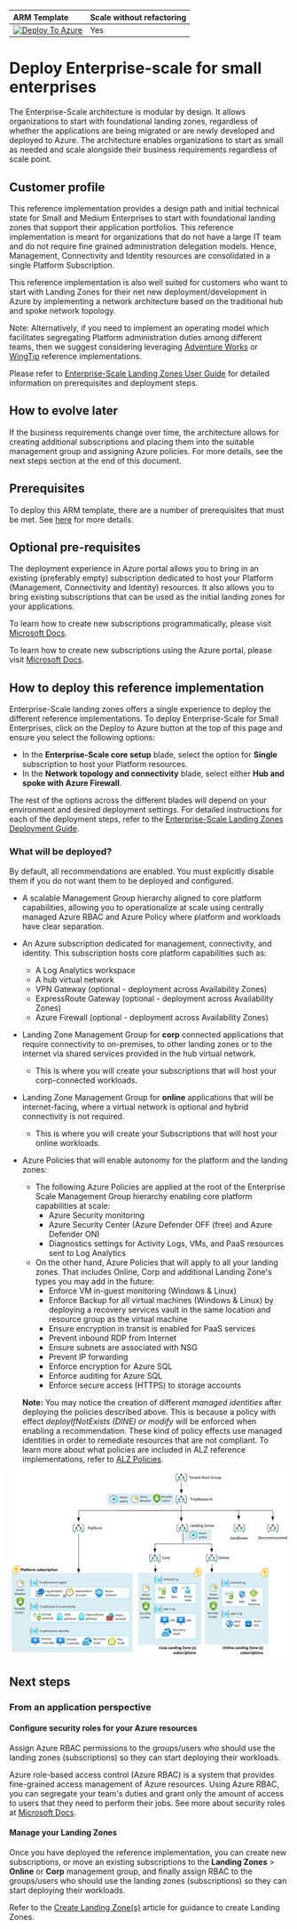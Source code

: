 | ARM Template | Scale without refactoring |
|:--------------|:--------------|
| [![Deploy To Azure](https://learn.microsoft.com/azure/templates/media/deploy-to-azure.svg)](https://portal.azure.com/#blade/Microsoft_Azure_CreateUIDef/CustomDeploymentBlade/uri/https%3A%2F%2Fraw.githubusercontent.com%2FAzure%2FEnterprise-Scale%2Fmain%2FeslzArm%2FeslzArm.json/uiFormDefinitionUri/https%3A%2F%2Fraw.githubusercontent.com%2FAzure%2FEnterprise-Scale%2Fmain%2FeslzArm%2Feslz-portal.json)  | Yes |

# Deploy Enterprise-scale for small enterprises

The Enterprise-Scale architecture is modular by design. It allows organizations to start with foundational landing zones, regardless of whether the applications are being migrated or are newly developed and deployed to Azure. The architecture enables organizations to start as small as needed and scale alongside their business requirements regardless of scale point.

## Customer profile

This reference implementation provides a design path and initial technical state for Small and Medium Enterprises to start with foundational landing zones that support their application portfolios. This reference implementation is meant for organizations that do not have a large IT team and do not require fine grained administration delegation models. Hence, Management, Connectivity and Identity resources are consolidated in a single Platform Subscription.

This reference implementation is also well suited for customers who want to start with Landing Zones for their net new deployment/development in Azure by implementing a network architecture based on the traditional hub and spoke network topology.

Note: Alternatively, if you need to implement an operating model which facilitates segregating Platform administration duties among different teams, then we suggest considering leveraging [Adventure Works](https://github.com/Azure/Enterprise-Scale/blob/main/docs/reference/adventureworks/README.md) or [WingTip](https://github.com/Azure/Enterprise-Scale/blob/main/docs/reference/wingtip/README.md) reference implementations.

Please refer to [Enterprise-Scale Landing Zones User Guide](https://github.com/Azure/Enterprise-Scale/wiki/Deploying-Enterprise-Scale) for detailed information on prerequisites and deployment steps.

## How to evolve later

If the business requirements change over time, the architecture allows for creating additional subscriptions and placing them into the suitable management group and assigning Azure policies. For more details, see the next steps section at the end of this document.

## Prerequisites

To deploy this ARM template, there are a number of prerequisites that must be met.
See [here](../../wiki/Deploying-ALZ-Pre-requisites.md) for more details.

## Optional pre-requisites

The deployment experience in Azure portal allows you to bring in an existing (preferably empty) subscription dedicated to host your Platform (Management, Connectivity and Identity) resources. It also allows you to bring existing subscriptions that can be used as the initial landing zones for your applications.

To learn how to create new subscriptions programmatically, please visit [Microsoft Docs](https://learn.microsoft.com/azure/cost-management-billing/manage/programmatically-create-subscription).

To learn how to create new subscriptions using the Azure portal, please visit [Microsoft Docs](https://azure.microsoft.com/blog/create-enterprise-subscription-experience-in-azure-portal-public-preview/).

## How to deploy this reference implementation

Enterprise-Scale landing zones offers a single experience to deploy the different reference implementations. To deploy Enterprise-Scale for Small Enterprises, click on the Deploy to Azure button at the top of this page and ensure you select the following options:

- In the **Enterprise-Scale core setup** blade, select the option for **Single** subscription to host your Platform resources.
- In the **Network topology and connectivity** blade, select either **Hub and spoke with Azure Firewall**.

The rest of the options across the different blades will depend on your environment and desired deployment settings. For detailed instructions for each of the deployment steps, refer to the [Enterprise-Scale Landing Zones Deployment Guide](https://github.com/Azure/Enterprise-Scale/wiki/Deploying-Enterprise-Scale-BasicSetup).

### What will be deployed?

By default, all recommendations are enabled. You must explicitly disable them if you do not want them to be deployed and configured.

- A scalable Management Group hierarchy aligned to core platform capabilities, allowing you to operationalize at scale using centrally managed Azure RBAC and Azure Policy where platform and workloads have clear separation.
- An Azure subscription dedicated for management, connectivity, and identity. This subscription hosts core platform capabilities such as:  
  - A Log Analytics workspace
  - A hub virtual network  
  - VPN Gateway (optional - deployment across Availability Zones)
  - ExpressRoute Gateway (optional - deployment across Availability Zones)
  - Azure Firewall (optional - deployment across Availability Zones)
- Landing Zone Management Group for **corp** connected applications that require connectivity to on-premises, to other landing zones or to the internet via shared services provided in the hub virtual network.
  - This is where you will create your subscriptions that will host your corp-connected workloads.
- Landing Zone Management Group for **online** applications that will be internet-facing, where a virtual network is optional and hybrid connectivity is not required.
  - This is where you will create your Subscriptions that will host your online workloads.
- Azure Policies that will enable autonomy for the platform and the landing zones:
  - The following Azure Policies are applied at the root of the Enterprise Scale Management Group hierarchy enabling core platform capabilities at scale:
    - Azure Security monitoring
    - Azure Security Center (Azure Defender OFF (free) and Azure Defender ON)
    - Diagnostics settings for Activity Logs, VMs, and PaaS resources sent to Log Analytics
  - On the other hand, Azure Policies that will apply to all your landing zones. That includes Online, Corp and additional Landing Zone's types you may add in the future:
    - Enforce VM in-guest monitoring (Windows & Linux)
    - Enforce Backup for all virtual machines (Windows & Linux) by deploying a recovery services vault in the same location and resource group as the virtual machine
    - Ensure encryption in transit is enabled for PaaS services
    - Prevent inbound RDP from Internet
    - Ensure subnets are associated with NSG
    - Prevent IP forwarding
    - Enforce encryption for Azure SQL
    - Enforce auditing for Azure SQL
    - Enforce secure access (HTTPS) to storage accounts

  **Note:** You may notice the creation of different *managed identities* after deploying the policies described above. This is because a policy with effect *deployIfNotExists (DINE) or modify* will be enforced when enabling a recommendation. These kind of policy effects use managed identities in order to remediate resources that are not compliant. To learn more about what policies are included in ALZ reference implementations, refer to [ALZ Policies](https://github.com/Azure/Enterprise-Scale/wiki/ALZ-Policies).   
  
![Trey Research](./media/es-lite.png)

## Next steps

### From an application perspective

#### Configure security roles for your Azure resources

Assign Azure RBAC permissions to the groups/users who should use the landing zones (subscriptions) so they can start deploying their workloads.

Azure role-based access control (Azure RBAC) is a system that provides fine-grained access management of Azure resources. Using Azure RBAC, you can segregate your team's duties and grant only the amount of access to users that they need to perform their jobs. See more about security roles at [Microsoft Docs](https://learn.microsoft.com/azure/role-based-access-control/).

#### Manage your Landing Zones

Once you have deployed the reference implementation, you can create new subscriptions, or move an existing subscriptions to the **Landing Zones** > **Online** or **Corp**  management group, and finally assign RBAC to the groups/users who should use the landing zones (subscriptions) so they can start deploying their workloads.

Refer to the [Create Landing Zone(s)](../../EnterpriseScale-Deploy-landing-zones.md) article for guidance to create Landing Zones.
